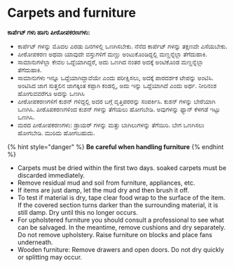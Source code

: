 # Carpets and furniture



**ಕಾರ್ಪೆಟ್ ಗಳು ಹಾಗು ಪೀಠೋಪಕರಣಗಳು:**

* ಕಾರ್ಪೆಟ್ ಗಳನ್ನು ಮೊದಲ ಎರಡು ದಿನಗಳಲ್ಲಿ ಒಣಗಿಸಬೇಕು. ನೆನೆದ ಕಾರ್ಪೆಟ್ ಗಳನ್ನು ತಕ್ಷಣವೇ ಎಸೆಯಬೇಕು.
* ಪೀಠೋಪಕರಣ ಅಥವಾ ಯಾವುದೇ ವಸ್ತುಗಳಿಗೆ ಮಣ್ಣು ಅಂಟುಕೊಂಡಿದ್ದಲ್ಲಿ ಮಣ್ಣನ್ನೆಲ್ಲಾ ತೆಗೆದುಹಾಕಿ.
* ಸಾಮಾನುಗಳೆಲ್ಲಾ ಕೇವಲ ಒದ್ದೆಯಾಗಿದ್ದರೆ, ಅದು ಒಣಗಿದ ನಂತರ ಅದಕ್ಕೆ ಅಂಟಿಕೊಂಡ ಮಣ್ಣನ್ನೆಲ್ಲಾ ತೆಗೆದುಹಾಕಿ.
* ಸಾಮಾನುಗಳು ಇನ್ನೂ ಒದ್ದೆಯಾಗಿದ್ದಾವೆಯೇ ಎಂದು ಪರೀಕ್ಷಿಸಲು, ಅದಕ್ಕೆ ಪಾರದರ್ಶಕ ಟೇಪನ್ನು ಅಂಟಿಸಿ. ಅಂಟಿಸಿದ ಜಾಗ ಸುತ್ತಲಿನ ಜಾಗಕ್ಕಿಂತ ಕಪ್ಪಾಗಿ ಕಂಡಲ್ಲಿ, ಅದು ಇನ್ನು ಒದ್ದೆಯಾಗಿದೆ ಎಂದು ಅರ್ಥ. ನೀರಿನಂಶ ಹೋಗುವವರೆಗೂ ಅದನ್ನು ಒಣಗಿಸಿ
* ಪೀಠೋಪಕರಣಗಳಿಗೆ ಕುಶನ್ ಗಳಿದ್ದಲ್ಲಿ ಅದರ ಬಗ್ಗೆ ವೃತ್ತಿಪರರನ್ನು ಸಂಪರ್ಕಿಸಿ. ಕುಶನ್ ಗಳನ್ನು ಬೇರೆಯಾಗಿ ಒಣಗಿಸಿ. ಪೀಠೊಪಕರಣಗಳಿಂದ ಕುಶನ್ ಗಳನ್ನು ತೆಗೆಯಲು ಹೋಗಬೇಡಿ. ಅವುಗಳನ್ನು ಫ್ಯಾನ್ ಕೆಳಗಡೆ ಇಟ್ಟು ಒಣಗಿಸಿ.
* ಮರದ ಪೀಠೋಪಕರಣಗಳು: ಡ್ರಾಯರ್ ಗಳನ್ನು ಮತ್ತು ಬಾಗಿಲುಗಳನ್ನು ತೆಗೆಯಿರಿ. ಬೇಗ ಒಣಗಿಸಲು ಹೋಗಬೇಡಿ. ಮುರಿದು ಹೋಗಬಹುದು.

{% hint style="danger" %}
**Be careful when handling furniture**
{% endhint %}

* Carpets must be dried within the first two days. soaked carpets must be discarded immediately.
* Remove residual mud and soil from furniture, appliances, etc.
* If items are just damp, let the mud dry and then brush it off.
* To test if material is dry, tape clear food wrap to the surface of the item. If the covered section turns darker than the surrounding material, it is still damp. Dry until this no longer occurs.
* For upholstered furniture you should consult a professional to see what can be salvaged. In the meantime, remove cushions and dry separately. Do not remove upholstery. Raise furniture on blocks and place fans underneath.
* Wooden furniture: Remove drawers and open doors. Do not dry quickly or splitting may occur.

